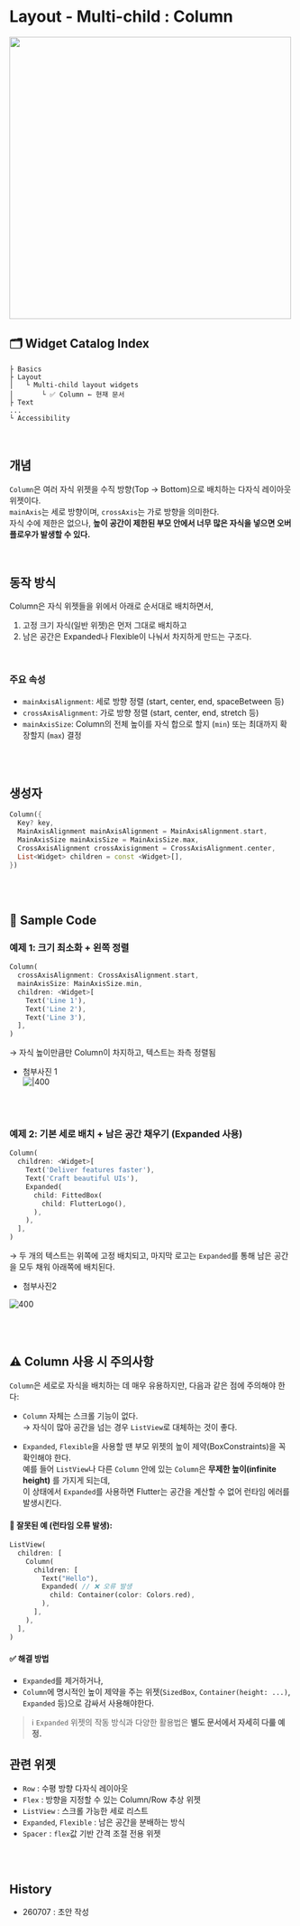 # Layout - Multi-child : Column

<img src="https://i.imgur.com/93H27JZ.png" width="500" />

<br>

## 🗂️ Widget Catalog Index

```
├ Basics  
├ Layout  
│   └ Multi-child layout widgets  
│       └ ✅ Column ← 현재 문서  
├ Text  
...
└ Accessibility  
```

<br>

## 개념

`Column`은 여러 자식 위젯을 수직 방향(Top → Bottom)으로 배치하는 다자식 레이아웃 위젯이다.  
`mainAxis`는 세로 방향이며, `crossAxis`는 가로 방향을 의미한다.  
자식 수에 제한은 없으나, **높이 공간이 제한된 부모 안에서 너무 많은 자식을 넣으면 오버플로우가 발생할 수 있다.**

<br>

## 동작 방식
Column은 자식 위젯들을 위에서 아래로 순서대로 배치하면서,
1. 고정 크기 자식(일반 위젯)은 먼저 그대로 배치하고
2. 남은 공간은 Expanded나 Flexible이 나눠서 차지하게 만드는 구조다.



<br>

### 주요 속성

- `mainAxisAlignment`: 세로 방향 정렬 (start, center, end, spaceBetween 등)  
- `crossAxisAlignment`: 가로 방향 정렬 (start, center, end, stretch 등)  
- `mainAxisSize`: Column의 전체 높이를 자식 합으로 할지 (`min`) 또는 최대까지 확장할지 (`max`) 결정

<br><br>

## 생성자

```dart
Column({
  Key? key,
  MainAxisAlignment mainAxisAlignment = MainAxisAlignment.start,
  MainAxisSize mainAxisSize = MainAxisSize.max,
  CrossAxisAlignment crossAxisignment = CrossAxisAlignment.center,
  List<Widget> children = const <Widget>[],
})
```

<br><br>

## 🧪 Sample Code


### 예제 1: 크기 최소화 + 왼쪽 정렬

```dart
Column(
  crossAxisAlignment: CrossAxisAlignment.start,
  mainAxisSize: MainAxisSize.min,
  children: <Widget>[
    Text('Line 1'),
    Text('Line 2'),
    Text('Line 3'),
  ],
)
```

→ 자식 높이만큼만 Column이 차지하고, 텍스트는 좌측 정렬됨

- 첨부사진 1  
![|400](https://i.imgur.com/NX187KZ.png)


<br><br>

### 예제 2: 기본 세로 배치 + 남은 공간 채우기 (Expanded 사용)

```dart
Column(
  children: <Widget>[
    Text('Deliver features faster'),
    Text('Craft beautiful UIs'),
    Expanded(
      child: FittedBox(
        child: FlutterLogo(),
      ),
    ),
  ],
)
```

→ 두 개의 텍스트는 위쪽에 고정 배치되고, 마지막 로고는 `Expanded`를 통해 남은 공간을 모두 채워 아래쪽에 배치된다.

- 첨부사진2  

![400](https://i.imgur.com/TG85Rm8.png)



<br><br>


## ⚠️ Column 사용 시 주의사항

`Column`은 세로로 자식을 배치하는 데 매우 유용하지만, 다음과 같은 점에 주의해야 한다:

- `Column` 자체는 스크롤 기능이 없다.  
  → 자식이 많아 공간을 넘는 경우 `ListView`로 대체하는 것이 좋다.

- `Expanded`, `Flexible`을 사용할 땐 부모 위젯의 높이 제약(BoxConstraints)을 꼭 확인해야 한다.  
  예를 들어 `ListView`나 다른 `Column` 안에 있는 `Column`은 **무제한 높이(infinite height)** 를 가지게 되는데,  
  이 상태에서 `Expanded`를 사용하면 Flutter는 공간을 계산할 수 없어 런타임 에러를 발생시킨다.

#### 🚫 잘못된 예 (런타임 오류 발생):

```dart
ListView(
  children: [
    Column(
      children: [
        Text("Hello"),
        Expanded( // ❌ 오류 발생
          child: Container(color: Colors.red),
        ),
      ],
    ),
  ],
)
```

#### ✅ 해결 방법

- `Expanded`를 제거하거나,  
- `Column`에 명시적인 높이 제약을 주는 위젯(`SizedBox`, `Container(height: ...)`, `Expanded` 등)으로 감싸서 사용해야한다.

> ℹ️ `Expanded` 위젯의 작동 방식과 다양한 활용법은 **별도 문서에서 자세히 다룰 예정.**




## 관련 위젯

- `Row` : 수평 방향 다자식 레이아웃  
- `Flex` : 방향을 지정할 수 있는 Column/Row 추상 위젯  
- `ListView` : 스크롤 가능한 세로 리스트  
- `Expanded`, `Flexible` : 남은 공간을 분배하는 방식  
- `Spacer` : `flex`값 기반 간격 조절 전용 위젯

<br><br>

## History
- 260707 : 초안 작성

